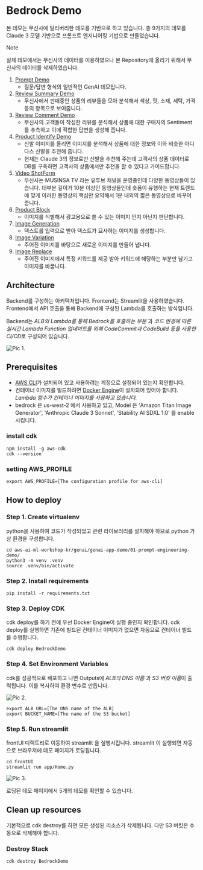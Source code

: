 
# Bedrock Demo
본 데모는 무신사에 딜리버리한 데모를 기반으로 하고 있습니다. 총 9가지의 데모를 Claude 3 모델 기반으로 프롬프트 엔지니어링 기법으로 만들었습니다.

> [!NOTE]
> 실제 데모에서는 무신사의 데이터를 이용하였으나 본 Repository에 올리기 위해서 무신사의 데이터를 삭제하였습니다.

1. [Prompt Demo](./frontUI/app/pages/1_Prompt_Demo.py)
    - 질문/답변 형식의 일반적인 GenAI 데모입니다. 
2. [Review Summary Demo](./frontUI/app/pages/2_Review_Summary.py)
    - 무신사에서 판매중인 상품의 리뷰들을 모아 분석해서 색상, 핏, 소재, 세탁, 가격 등의 항목으로 보여줍니다.
3. [Review Comment Demo](./frontUI/app/pages/3_Review_Comment.py)
    - 무신사의 고객들이 작성한 리뷰를 분석해서 상품에 대한 구매자의 Sentiment 를 추측하고 이에 적합한 답변을 생성해 줍니다.
4. [Product Identify Demo](./frontUI/app/pages/4_Product_Identify.py)
    - 신발 이미지를 올리면 이미지를 분석해서 상품에 대한 정보와 이와 비슷한 아디다스 신발을 추천해 줍니다.
    - 현재는 Claude 3의 정보로만 신발을 추천해 주는데 고객사의 상품 데이터로 DB를 구축하면 고객사의 상품에서만 추천을 할 수 있다고 가이드합니다.
5. [Video ShotForm](./frontUI/app/pages/5_Video_ShotForm.py)
    - 무신사는 MUSINSA TV 라는 유투브 채널을 운영중인데 다양한 동영상들이 있습니다. 대부분 길이가 10분 이상인 동영상들인데 숏폼이 유행하는 현재 트렌드에 맞게 이러한 동영상의 핵심만 요약해서 1분 내외의 짧은 동영상으로 바꾸어 줍니다.
6. [Product Block](./frontUI/app/pages/6_Product_Block.py)
    - 이미지를 식별해서 광고용으로 쓸 수 있는 이미지 인지 아닌지 판단합니다.
7. [Image Generation](./frontUI/app/pages/7_Image_Generation.py)
    - 텍스트를 입력으로 받아 텍스트가 묘사하는 이미지를 생성합니다.
8. [Image Variation](./frontUI/app/pages/8_Image_Variation.py)
    - 주어진 이미지를 바탕으로 새로운 이미지를 만들어 냅니다.
9. [Image Replace](./frontUI/app/pages/9_Image_Replace.py)
    - 주어진 이미지에서 특정 키워드를 제공 받아 키워드에 해당하는 부분만 남기고 이미지를 바꿉니다.

## Architecture
Backend를 구성하는 아키텍처입니다. Frontend는 Streamlit을 사용하였습니다.
Frontend에서 API 호출을 통해 Backend에 구성된 Lambda를 호출하는 방식입니다.

Backend는 *ALB와 Lambda를 통해 Bedrock를 호출하는 부분* 과 *코드 변경에 따른 실시간 Lambda Function 업데이트를 위해 CodeCommit과 CodeBuild 등을 사용한 CI/CD*로 구성되어 있습니다.

![Pic 1.](architecture.png)

## Prerequisites
- [AWS CLI](https://docs.aws.amazon.com/cli/latest/userguide/install-cliv2.html)가 설치되어 있고 사용하려는 계정으로 설정되어 있는지 확인합니다.
- 컨테이너 이미지를 빌드하려면 [Docker Engine](https://docs.docker.com/engine/install/)이 설치되어 있어야 합니다. *Lambda 함수가 컨테이너 이미지를 사용하고 있습니다.*
- bedrock 은 us-west-2 에서 사용하고 있고, Model 은 'Amazon Titan Image Generator', 'Anthropic Claude 3 Sonnet', 'Stability AI SDXL 1.0' 를 enable 시킵니다.

### install cdk
```shell
npm install -g aws-cdk
cdk --version
```

### setting AWS_PROFILE
```shell
export AWS_PROFILE=[The configuration profile for aws-cli]
```

## How to deploy

### Step 1. Create virtualenv
python을 사용하여 코드가 작성되었고 관련 라이브러리를 설치해야 하므로 python 가상 환경을 구성합니다.  
```shell
cd aws-ai-ml-workshop-kr/genai/genai-app-demo/01-prompt-engineering-demo/
python3 -m venv .venv
source .venv/bin/activate
```

### Step 2. Install requirements
```shell
pip install -r requirements.txt
```

### Step 3. Deploy CDK
cdk deploy를 하기 전에 우선 Docker Engine이 실행 중인지 확인합니다. cdk deploy를 실행하면 기존에 빌드된 컨테이너 이미지가 없으면 자동으로 컨테이너 빌드를 수행합니다.

```shell
cdk deploy BedrockDemo
```

### Step 4. Set Environment Variables
cdk를 성공적으로 배포하고 나면 Outputs에 *ALB의 DNS 이름* 과 *S3 버킷 이름*이 출력됩니다. 이를 복사하여 환경 변수로 만듭니다.

![Pic 2.](cdk_output.png)


```shell
export ALB_URL=[The DNS name of the ALB]
export BUCKET_NAME=[The name of the S3 bucket]
```

### Step 5. Run streamlit
frontUI 디렉토리로 이동하여 streamlit 을 실행시킵니다. streamlit 이 실행되면 자동으로 브라우저에 데모 페이지가 로딩됩니다.
```shell
cd frontUI
streamlit run app/Home.py
```

![Pic 3.](run_streamlit.png)

로딩된 데모 페이지에서 5개의 데모를 확인할 수 있습니다.

## Clean up resources
기본적으로 cdk destroy를 하면 모든 생성된 리소스가 삭제됩니다. 다만 S3 버킷은 수동으로 삭제해야 합니다.

### Destroy Stack
```shell
cdk destroy BedrockDemo
```
